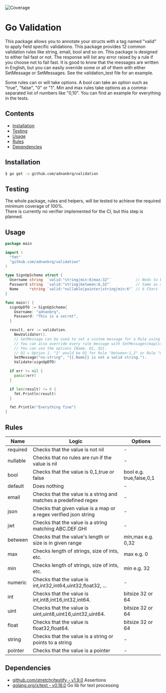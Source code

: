 ![Coverage](https://img.shields.io/badge/Coverage-100-brightgreen)

# Go Validation

This package allows you to annotate your structs with a tag named "valid" to apply field specific validations. This
package provides 12 common validation rules like string, email, bool and so on. This package is designed to either fail
fast or not. The response will list any error raised by a rule if you choose not to fail fast. It is good to know that
the messages are written in English, but you can easily override some or all of them with either SetMessage or
SetMessages. See the validation_test file for an example.

Some rules can or will take options. A bool can take an option such as "true", "false", "0" or "1".
Min and max rules take options as a comma-separated list of numbers like "0,10". You can find an example for everything
in the tests.

## Contents

- [Installation](#installation)
- [Testing](#testing)
- [Usage](#usage)
- [Rules](#rules)
- [Dependencies](#dependencies)

## Installation

```sh
$ go get -u github.com/adnanbrq/validation
```

## Testing

The whole package, rules and helpers, will be tested to achieve the required minimum coverage of 100%.\
There is currently no verifier implemented for the CI, but this step is planned.

## Usage

```go
package main

import (
  "fmt"
  "github.com/adnanbrq/validation"
)

type SignUpSchema struct {
  Username string  `valid:"string|min:6|max:32"`           // Neds to be a string
  Password string  `valid:"string|between:6,32"`           // Same as min:6|max:32
  Name     *string `valid:"nullable|pointer|string|min:6"` // 6 Chars long if present
}

func main() {
  signUpDTO := SignUpSchema{
    Username: "adnanbrq",
    Password: "This is a secret",
  }

  result, err := validation.
    NewValidator().
    // SetMessage can be used to set a custom message for a Rule using templates
    // You can also override every rule message with SetMessages(map[string]string{})
    // You can use the options {Name, O1, O2}.
    // O1 = Option 1. "1" would be O1 for Rule "between:1,2" or Rule "min:1"
    SetMessage("no-string", "{{.Name}} is not a valid string.").
    Validate(signUpDTO)

  if err != nil {
    panic(err)
  }

  if len(result) != 0 {
    fmt.Println(result)
  }

  fmt.Println("Everything fine")
}
```

## Rules

| Name     | Logic                                                            | Options                  |
| -------- | ---------------------------------------------------------------- | ------------------------ |
| required | Checks that the value is not nil                                 | -                        |
| nullable | Checks that no rules are run if the value is nil                 | -                        |
| bool     | Checks that the value is 0,1,true or false                       | bool e.g. true,false,0,1 |
| default  | Does nothing                                                     | -                        |
| email    | Checks that the value is a string and matches a predefined regex | -                        |
| json     | Checks that given value is a map or a regex verified json string | -                        |
| jwt      | Checks that the value is a string matching ABC.DEF.GHI           | -                        |
| between  | Checks that the value's length or size is in given range         | min,max e.g. 0,32        |
| max      | Checks length of strings, size of ints, etc.                     | max e.g. 0               |
| min      | Checks length of strings, size of ints, etc.                     | min e.g. 32              |
| numeric  | Checks that the value is int,int32,int64,uint32,float32, ...     | -                        |
| int      | Checks that the value is int,int8,int16,int32,int64.             | bitsize 32 or 64         |
| uint     | Checks that the value is uint,uint8,uint16,uint32,uint64.        | bitsize 32 or 64         |
| float    | Checks that the value is float32,float64.                        | bitsize 32 or 64         |
| string   | Checks that the value is a string or points to a string          | -                        |
| pointer  | Checks that the value is a pointer                               | -                        |

## Dependencies

- [github.com/stretchr/testify - v1.9.0](https://github.com/stretchr/testify)
  Assertions
- [golang.org/x/text - v0.16.0](https://golang.org/x/text) Go lib for text processing
